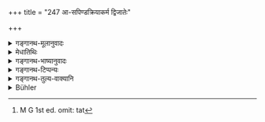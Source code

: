 +++
title = "247 आ-सपिण्डक्रियाकर्म द्विजातेः"

+++

<details><summary>गङ्गानथ-मूलानुवादः</summary>

For the twice-born person just dead, there should be (performed) the rite up to the ‘Sapiṇḍīkaraṇa’: one should do the feeding at his Śrāddha without any in honour of the gods, and he shall offer one ball.—(247)
</details>

<details><summary>मेधातिथिः</summary>

[^४२२]:
     M G: tu

**संस्थितस्य द्विजातेर् आ सपिण्डक्रियाकर्म** प्रथममृतस्य आ सहपिण्डकरणाख्यं कर्म कर्तव्यम् । सहपिण्डदानं पूर्वाभ्यां न कर्तव्यम् । कथं तर्हि कर्तव्यम् । **पिण्डम् एकं च निर्वपेद्** इति । **च**शब्द एवशब्दस्यार्थ्,ए तस्मा एव प्रेतायैकं पिण्डं निर्वपेत् । ब्राहमणो हि तस्मा एव भोजयितव्यः ।

- स्मृत्यन्तरे अन्यापि इतिकर्तव्यता वैशेषी स्मर्यते- "आवाहनाग्नौकरणरहितम्" (य्ध् १.२५१) इति । अग्नौकरणशब्देन चात्र "अग्नौ करिष्ये" इत्य् अनुज्ञापनं प्रतिषिध्यते, न पुनर् होमः । तथा हि गृह्ये प्रेतश्राद्धम् एवाधिकृत्य होम आम्नायते । 

- यस्मिंश् च काले कर्म कर्तव्यं यावन्तं च कालं तत्[^४२३] स्मृत्यन्तराद् अन्वेष्टव्यम् । "आद्यम् एकादशे ऽहनि" ।


[^४२३]:
     M G 1st ed. omit: tat

- मृताहे ऽपि च कर्तव्यं प्रतिमासं तु वत्सरम् । 

- प्रतिसंवत्सरं चैव श्राद्धं वै मासिकार्थवत् ॥ इति । (य्ध् १.२५६)

तथा च काठके- "एवं सांवत्सत्सरिकम्" इति । एकादशग्रहणं चाशौचनिवृत्त्युपलक्षणार्थम् । यतः "शुचिर् भूतः पितृभ्यो दद्यात्" इति श्रूयते । संवत्सरान्ते हि सपिण्डीकरणं गृह्यकाराः स्मरन्ति । एतच् च श्राद्धम् एकोद्दिष्टं तदङ्गभूतं च निर्वपणम् । यत् तु श्रौते "पितृभ्यो दद्यात्" इतिवचनात् पितृपितामहाय प्रपितामहाय चेति अकृते सपिण्डीकरणे नेह दानं युक्तम् । न हि स्मृत्या श्रुतिर् बाधितुं शक्यत इति ॥ ३.२३७ ॥
</details>

<details><summary>गङ्गानथ-भाष्यानुवादः</summary>

‘*For the twice-born person, just dead*’— one should perform the rite up to ‘Sapiṇḍīkaraṇa;’ *i.e*., the offering of balls conjointly with the two preceding ancestors, which constitutes the Sapiṇḍīkaraṇa, the ‘Amalgamating Rite,’ shall not be made once—what, then, shall be offered?—‘*He should offer one ball*;’ the particle ‘*ca*’ having the sense of ‘*only*;’ the sense is that ‘one ball shall be offered, only to the person just dead.’ The Brāhmaṇa also shall be fed in honour of that person only.

In another *Smṛti*, there is declared another specific procedure—‘It shall be without invitation and doing in fire’ (*Yājñavalkya*, *ācāra* 251); where ‘doing in fire’ stands for the seeking of permission with the words, ‘I shall do this in fire;’ and the pouring of libations into fire is not prohibited. In the *Gṛhyasūtra*, libations into fire have been laid down in connection with the *Śrāddha* offered to the recent dead.

At what time and how long is the rite to be performed—information on these points should be sought for from another *Smṛti*; where it is said that—(A) ‘The first *Śrāddha* is on the eleventh day,’—(B) ‘on the date of death, for one year, the Śrāddha should be done every month, and every year it shall be performed, like the monthly performance,’—and in the *Kathaka* it is said, ‘This should be done every year.’

\(A\) The term ‘eleventh’ is only indicative of the day on which the period of impurity ceases; since it has been declared that ‘having become pure, one should make offerings to the Pitṛs.’

\(B\) The author of *Gṛhyasūtras* declares that the ‘Sapiṇḍīkaraṇa’ shall be performed at the end of the year.

The *Śrāddha* mentioned in the text is called ‘*Ekoddiṣṭa*’ (‘offered to one person’); and the ‘offering’ (of the ball) is part of it.

It has been held that, on account of the declaration of the *Śruti*‘ one should make offerings to the Pitṛs’ (quoted above),—the offering should be made to the Father, Grand-father and Great-grandfather. But it cannot be right to make this offering (to all three) until the ‘*Sapiṇḍīkaraṇa*’ has been performed. Because the *Smṛti* (regarding the
*Sapiṇḍīkaraṇa*) cannot be entirely set aside by the said Vedic
declaration.—(247)
</details>

<details><summary>गङ्गानथ-टिप्पन्यः</summary>

This verse, as quoted by Medhātithi on p. 290, l. 1, reads ‘*Asapiṇḍa*’.—But the same sense may be got out of the reading ‘*Āsapiṇḍa*’.—See *Translation*.

“The *Sapiṇḍīkaraṇa*, the solemn reception of a dead person among the partakers of oblations, is performed either on the thirteenth day, or a year after death,”—says Buhler. But the rite is performed on the
*twelfth*, not the *thirteenth* day.

Hopkins has misunderstood the signification of the *Sapiṇḍīkaraṇa* rite. He calls it ‘ceremony on making a Sapiṇḍa (relative) for him’ and adds that ‘it implies that the deceased died without any family to offer the Śrāddha for him.’

As a matter of fact, this rite is performed for every one; and its meaning is as explained by Buhler (see above).

The second half of this verse is quoted in *Smṛtitattva* (p. 802) in support of the view that the ‘Śrāddha’ and ‘offering of the Ball’ are two distinct acts.
</details>

<details><summary>गङ्गानथ-तुल्य-वाक्यानि</summary>

*Paiṭhīnasi*.—‘Before the performance of the Sapīṇḍīkaraṇa one should
perform the sixteen Śrāddhas; and all these should be performed by the unitary process.’
</details>

<details><summary>Bühler</summary>

247	But before the performance of the Sapindikarana, one must feed at the funeral sacrifice in honour of a (recently-) deceased Aryan (one Brahmana) without (making an offering) to the gods, and give one cake only.
</details>
